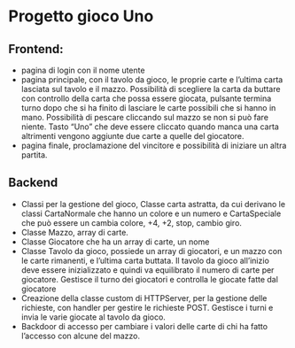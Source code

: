 # Progetto gioco Uno

## Frontend:
* pagina di login con il nome utente
* pagina principale, con il tavolo da gioco, le proprie carte e l’ultima carta lasciata sul tavolo e il mazzo. Possibilità di scegliere la carta da buttare con controllo della carta che possa essere giocata, pulsante termina turno dopo che si ha finito di lasciare le carte possibili che si hanno in mano. Possibilità di pescare cliccando sul mazzo se non si può fare niente. Tasto “Uno” che deve essere cliccato quando manca una carta altrimenti vengono aggiunte due carte a quelle del giocatore.
* pagina finale, proclamazione del vincitore e possibilità di iniziare un altra partita. 

## Backend
* Classi per la gestione del gioco, Classe carta astratta,  da cui derivano le classi CartaNormale che hanno un colore e un numero e CartaSpeciale che può essere un cambia colore, +4, +2, stop, cambio giro. 
* Classe Mazzo, array di carte.
* Classe Giocatore che ha un  array di carte, un nome 
* Classe Tavolo da gioco, possiede un array di giocatori, e un mazzo con le carte rimanenti, e l’ultima carta buttata. Il tavolo da gioco all’inizio deve essere inizializzato e quindi va equilibrato il numero di carte per giocatore. Gestisce il turno dei giocatori e controlla le giocate fatte dal giocatore 
* Creazione della classe custom di HTTPServer, per la gestione delle richieste, con handler per gestire le richieste POST. Gestisce i turni e invia le varie giocate al tavolo da gioco. 
* Backdoor di accesso per cambiare i valori delle carte di chi ha fatto l’accesso con alcune del mazzo.
